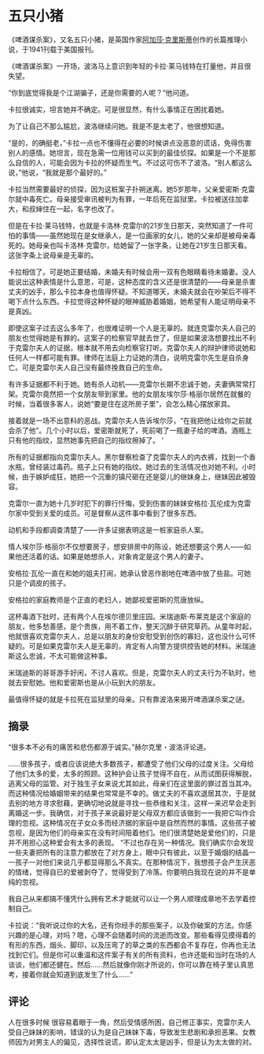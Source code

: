 # 五只小猪

《啤酒谋杀案》，又名五只小猪，是英国作家[阿加莎·克里斯蒂](https://baike.baidu.com/item/阿加莎·克里斯蒂/977941?fromModule=lemma_inlink)创作的长篇推理小说，于1941刊载于美国报刊。

《啤酒谋杀案》一开场，波洛马上意识到年轻的卡拉·莱马钱特在打量他，并且很失望。

“你到底觉得我是个江湖骗子，还是你需要的人呢？”他问道。

卡拉很诚实，坦言她并不确定。可是很显然，有什么事情正在困扰着她。

为了让自己不那么尴尬，波洛继续问她。我是不是太老了，他很想知道。

“是的，的确挺老，”卡拉一点也不懂得在必要的时候讲点没恶意的谎话，免得伤害别人的感情。她坦言，现在急需一位用钱可以买到的最佳侦探。如果是一个不是那么自信的人，可能会因为卡拉的怀疑而生气。不过这可伤不了波洛。“别人都这么说，”他说，“我就是那个最好的。”

卡拉当然需要最好的侦探，因为这桩案子扑朔迷离。她5岁那年，父亲爱密斯·克雷尔就中毒死亡。母亲接受审讯被判为有罪，一年后死在监狱里。卡拉被送往加拿大，和叔婶住在一起，名字也改了。

但是在卡拉·莱马钱特，也就是卡洛林·克雷尔的21岁生日那天，突然知道了一件可怕的事情——虽然她现在是女继承人，是一位画家的女儿，她的父亲却是被母亲毒死的。她母亲也叫卡洛林·克雷尔，给她留了一张字条，让她在21岁生日那天看。这张字条上说母亲是无辜的。

卡拉相信了。可是她正要结婚，未婚夫有时候会用一双有色眼睛看待未婚妻。没人能说出这种表情是什么意思，可是，这种态度的含义还是很清楚的——母亲是杀害丈夫的凶手，那么卡拉本身也值得怀疑。不知道哪天，未婚夫就会在吵架后不得不喝下点什么东西。卡拉觉得这种怀疑的眼神威胁着婚姻，她希望有人能证明母亲不是真凶。

即使这案子过去这么多年了，也很难证明一个人是无辜的。就连克雷尔夫人自己的朋友也觉得她是有罪的。这案子的检察官早就去世了，但是如果波洛想要找出不利于克雷尔夫人的证据，根本就不用去向检察官打听。克雷尔夫人的辩护律师说她和任何人一样都可能有罪。律师在法庭上力证她的清白，说明克雷尔先生是自杀身亡。可是克雷尔夫人自己没有最终挽救自己的生命。

有许多证据都不利于她。她有杀人动机——克雷尔长期不忠诚于她，夫妻俩常常打架。克雷尔竟然把一个女朋友带到家里。他的女朋友埃尔莎·格丽尔居然在就餐的时候，当着很多客人，说她“要是住在这所房子里”，会怎么精心摆放家具。

接着就是一场不出意料的恶战。克雷尔夫人告诉埃尔莎，“在我把他让给你之前就会杀了他”。几个小时以后，爱密斯就死了，死前喝了一瓶妻子给的啤酒。酒瓶上只有他的指纹，显然她事先把自己的指纹擦掉了。 ‘

所有的证据都指向克雷尔夫人。黑尔督察检查了克雷尔夫人的内衣裤，找到一个香水瓶，曾经装过毒药。瓶子上只有她的指纹。她过去的生活情况也对她不利。小时候，由于嫉妒成狂，她把一个沉重的镇尺砸在还是婴儿的继妹身上，继妹因此被毁容。

克雷尔一直为她十几岁时犯下的罪行忏悔，受到伤害的妹妹安格拉·瓦伦成为克雷尔家中受到关爱的成员。可是督察从这件事中看到了很多东西。

动机和手段都调查清楚了——许多证据表明这是一桩家庭杀人案。

情人埃尔莎·格丽尔不仅想要房子，想安排房中的陈设，她还想要这个男人——如果他还活着的话。如果是她想杀人，对象肯定是这个男人的妻子。

安格拉·瓦伦一直在和她的姐夫打闹，她承认曾恶作剧地在啤酒中放了些盐。可她只是个调皮的孩子。

安格拉的家庭教师是个正直的老妇人，她鄙视爱密斯的荒唐放纵。

这杯毒酒下肚时，还有两个人在埃尔德贝里庄园。米瑞迪斯·布莱克是这个家庭的朋友，他多愁善感，是个贵族，用不着工作，整天沉醉于研究草药。从童年时起，他就很喜欢克雷尔夫人，总是以朋友的身份安慰受到创伤的寡妇，这也没什么可怀疑的。可是如果克雷尔夫人是无辜的，肯定有人向警方提供控告她的材料。米瑞迪斯这么忠诚，不太可能做这种事。

米瑞迪斯的哥哥游手好闲，不讨人喜欢。但是，克雷尔夫人的丈夫行为不轨时，他就去安慰她。他和爱密斯也是从小玩到大的朋友。

最值得怀疑的就是卡拉死在监狱里的母亲。只有靠波洛来揭开啤酒谋杀案之谜。

## 摘录

“很多本不必有的痛苦和悲伤都源于诚实。”赫尔克里・波洛评论道。

……很多孩子，或者应该说绝大多数孩子，都遭受了他们父母的过度关注。父母给了他们太多的爱，太多的照顾。这种护会让孩子觉得不自在，从而试图获得解脱，逃离父母的监管。对于独生子女来说尤其如此，母亲们在这里面的罪过首当其冲。而这种情况给婚姻带来的结果也常常是不幸的。做丈夫的不喜欢退居其次，于是就去别的地方寻求慰藉，更确切地说就是寻找一些恭维和关注，这样一来迟早会走到离婚这一步。我确信，对于孩子来说最好是父母双方都应该做到一一我把它叫作合理的忽视。这种情况在子女众多而经济据的家庭中是自然而然的事情。这些孩子被忽视，是因为他们的母亲实在没有时间陪着他们。他们很清楚她是爱他们的，只是并不用担心这种爱会有太多的表现。 “不过也存在另一种情况。我们确实尔会发现一些夫妻把所有的注意力都放在了对方身上，眼中只有彼此，以至于婚烟的结晶一一孩子一对他们来说几乎都显得那么不真实。在那种情况下，我想孩子会产生厌恶的情绪，觉得自已的爱被剥夺了，觉得受到了冷落。你要明白我现在说的并不是单纯的忽视。

我自己从来都搞不懂凭什么拥有艺术才能就可以让一个男人顺理成章地不去学着控制自己。

卡拉说：“我听说过你的大名，还有你经手的那些案子，以及你破案的方法。你感兴趣的是心理，对吗？嗯，心理不会随着时间的流逝而改变。那些看得见摸得着的有形的东西，烟头、脚印，以及压弯了的草之类的东西都会不复存在，你再也无法找到它们。但是你可以重温和这件案子有关的所有资料，也许还能和当时在场的人谈谈，他们都还健在。然后......然后就像你刚才所说的，你可以靠在椅子里认真思考，接着你就会知道到底发生了什么......” 

## 评论

人在很多时候 很容易着眼于一角，然后受情感所困，自己修正事实，克雷尔夫人受自己妹妹的影响，错误的认为是自己妹妹下毒，导致发生悲剧和承担恶果。女教师因为对男主人的偏见，选择性说谎，即认定太太是凶手，但是认为太太做的对。